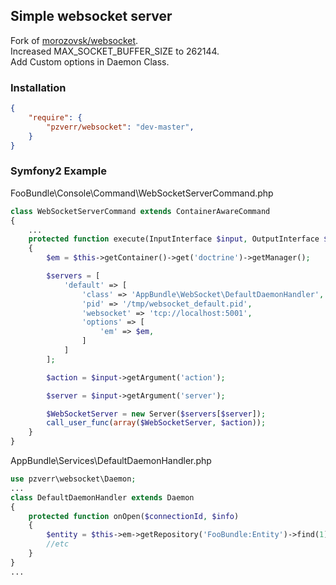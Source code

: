 ## Simple websocket server

Fork of [morozovsk/websocket](https://github.com/morozovsk/websocket).<br/>
Increased MAX_SOCKET_BUFFER_SIZE to 262144.<br/>
Add Custom options in Daemon Class.<br/>

### Installation
```json
{
    "require": {
        "pzverr/websocket": "dev-master",
    }
}
```

### Symfony2 Example
FooBundle\Console\Command\WebSocketServerCommand.php<br/>
```php
class WebSocketServerCommand extends ContainerAwareCommand
{
    ...
    protected function execute(InputInterface $input, OutputInterface $output)
    {
        $em = $this->getContainer()->get('doctrine')->getManager();

        $servers = [
            'default' => [
                'class' => 'AppBundle\WebSocket\DefaultDaemonHandler',
                'pid' => '/tmp/websocket_default.pid',
                'websocket' => 'tcp://localhost:5001',
                'options' => [
                    'em' => $em,
                ]
            ]
        ];

        $action = $input->getArgument('action');

        $server = $input->getArgument('server');

        $WebSocketServer = new Server($servers[$server]);
        call_user_func(array($WebSocketServer, $action));
    }
}

```
AppBundle\Services\DefaultDaemonHandler.php<br/>
```php
use pzverr\websocket\Daemon;
...
class DefaultDaemonHandler extends Daemon
{
    protected function onOpen($connectionId, $info)
    {
        $entity = $this->em->getRepository('FooBundle:Entity')->find(1);
        //etc
    }
}
...
```